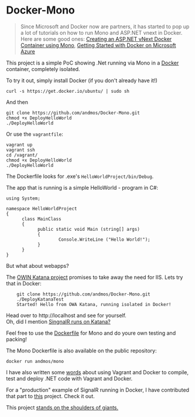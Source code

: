 Docker-Mono
===========
>Since Microsoft and Docker now are partners, it has started to pop up a lot of tutorials on how to run Mono and ASP.NET vnext in
Docker. Here are some good ones: [Creating an ASP.NET vNext Docker Container using
Mono](http://msopentech.com/blog/2014/11/07/creating-asp-net-vnext-docker-container-using-mono-2/), [Getting Started with Docker
on Microsoft Azure](http://msopentech.com/blog/2014/08/15/getting_started_docker_on_microsoft_azure/)

This project is a simple PoC showing .Net running via Mono in a [Docker](https://www.docker.com/) container, completely isolated.

To try it out, simply install Docker (if you don't already have it!)

	curl -s https://get.docker.io/ubuntu/ | sudo sh

And then

	git clone https://github.com/andmos/Docker-Mono.git
	chmod +x DeployHelloWorld
	./DeployHelloWorld

Or use the `vagrantfile`:

	vagrant up
	vagrant ssh
	cd /vagrant/
	chmod +x DeployHelloWorld
	./DeployHelloWorld


The Dockerfile looks for .exe's `HelloWorldProject/bin/Debug`.


The app that is running is a simple HelloWorld - program in C#:

    using System;

    namespace HelloWorldProject
    {
	      class MainClass
	      {
		        public static void Main (string[] args)
		        {
			            Console.WriteLine ("Hello World!");
		        }
	      }
    }

But what about webapps?

The [OWIN Katana project](http://katanaproject.codeplex.com/) promises to take away the need for IIS.
Lets try that in Docker:

		git clone https://github.com/andmos/Docker-Mono.git
		./DeployKatanaTest
		Started! Hello from OWA Katana, running isolated in Docker!

Head over to http://localhost and see for yourself.
<br>
Oh, did I mention [SingnalR runs on Katana?](http://www.dotnetcurry.com/showarticle.aspx?ID=915)

Feel free to use the [Dockerfile](https://github.com/andmos/Docker-Mono/blob/master/Docker-mono/Dockerfile) for Mono and do youre own testing and packing!

The Mono Dockerfile is also available on the public repository:

    docker run andmos/mono


I have also written some [words](https://t.co/Vu9gHsdGic) about using Vagrant and Docker to compile, test and deploy .NET code
with Vagrant and Docker.

For a "production" example of SignalR running in Docker, I have contributed that part to [this](https://github.com/Hammerstad/DIRCServer) project. Check it out. 


This project [stands on the shoulders of giants.](http://friism.com/running-net-apps-on-docker)
